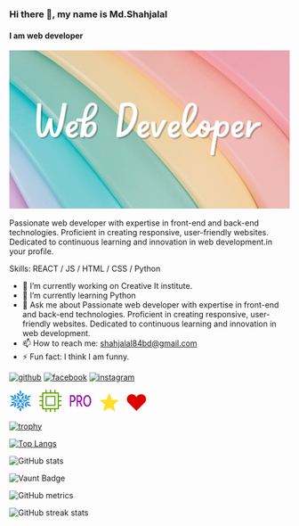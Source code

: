 ### Hi there 👋, my name is Md.Shahjalal
#### I am web developer
![I am web developer](https://github.com/Shahjalal84/Shahjalal84/blob/main/Colorful%20Photo%20Rainbow%20Facebook%20Cover.png)

Passionate web developer with expertise in front-end and back-end technologies. Proficient in creating responsive, user-friendly websites. Dedicated to continuous learning and innovation in web development.in your profile.

Skills:  REACT / JS / HTML / CSS / Python

- 🔭 I’m currently working on Creative It institute. 
- 🌱 I’m currently learning Python 
- 💬 Ask me about Passionate web developer with expertise in front-end and back-end technologies. Proficient in creating responsive, user-friendly websites. Dedicated to continuous learning and innovation in web development. 
- 📫 How to reach me: shahjalal84bd@gmail.com 
- ⚡ Fun fact: I think I am funny. 


[<img src='https://cdn.jsdelivr.net/npm/simple-icons@3.0.1/icons/github.svg' alt='github' height='40'>](https://github.com/Shahjalal84)  [<img src='https://cdn.jsdelivr.net/npm/simple-icons@3.0.1/icons/facebook.svg' alt='facebook' height='40'>](https://www.facebook.com/jalalbd1984)  [<img src='https://cdn.jsdelivr.net/npm/simple-icons@3.0.1/icons/instagram.svg' alt='instagram' height='40'>](https://www.instagram.com/jalalbd1984/)  

<a href='https://archiveprogram.github.com/'><img src='https://raw.githubusercontent.com/acervenky/animated-github-badges/master/assets/acbadge.gif' width='40' height='40'></a> <a href='https://docs.github.com/en/developers'><img src='https://raw.githubusercontent.com/acervenky/animated-github-badges/master/assets/devbadge.gif' width='40' height='40'></a> <a href='https://github.com/pricing'><img src='https://raw.githubusercontent.com/acervenky/animated-github-badges/master/assets/pro.gif' width='40' height='40'></a> <a href='https://stars.github.com/'><img src='https://raw.githubusercontent.com/acervenky/animated-github-badges/master/assets/starbadge.gif' width='35' height='35'></a> <a href='https://docs.github.com/en/github/supporting-the-open-source-community-with-github-sponsors'><img src='https://raw.githubusercontent.com/acervenky/animated-github-badges/master/assets/sponsorbadge.gif' width='35' height='35'></a> 

[![trophy](https://github-profile-trophy.vercel.app/?username=Shahjalal84)](https://github.com/ryo-ma/github-profile-trophy)

[![Top Langs](https://github-readme-stats.vercel.app/api/top-langs/?username=Shahjalal84)](https://github.com/anuraghazra/github-readme-stats)

![GitHub stats](https://github-readme-stats.vercel.app/api?username=Shahjalal84&show_icons=true&count_private=true)  

![Vaunt Badge](https://api.vaunt.dev/v1/github/entities/Shahjalal84/contributions?format=svg&private=true)  

![GitHub metrics](https://metrics.lecoq.io/Shahjalal84)  

![GitHub streak stats](https://streak-stats.demolab.com/?user=Shahjalal84)  

